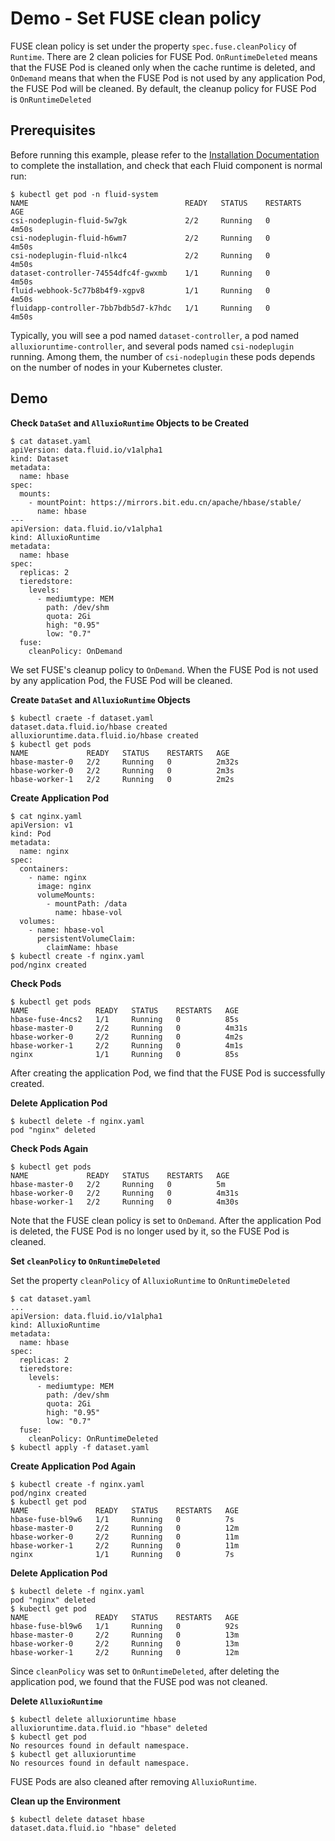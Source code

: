 # Demo - Set FUSE clean policy

FUSE clean policy is set under the property `spec.fuse.cleanPolicy` of `Runtime`. There are 2 clean policies for FUSE Pod. `OnRuntimeDeleted` means that the FUSE Pod is cleaned only when the cache runtime is deleted, and `OnDemand` means that when the FUSE Pod is not used by any application Pod, the FUSE Pod will be cleaned.
By default, the cleanup policy for FUSE Pod is `OnRuntimeDeleted` 

## Prerequisites

Before running this example, please refer to the [Installation Documentation](https://github.com/fluid-cloudnative/fluid/blob/master/docs/en/userguide/install.md) to complete the installation, and check that each Fluid component is normal run:

```shell
$ kubectl get pod -n fluid-system
NAME                                   READY   STATUS    RESTARTS   AGE
csi-nodeplugin-fluid-5w7gk             2/2     Running   0          4m50s
csi-nodeplugin-fluid-h6wm7             2/2     Running   0          4m50s
csi-nodeplugin-fluid-nlkc4             2/2     Running   0          4m50s
dataset-controller-74554dfc4f-gwxmb    1/1     Running   0          4m50s
fluid-webhook-5c77b8b4f9-xgpv8         1/1     Running   0          4m50s
fluidapp-controller-7bb7bdb5d7-k7hdc   1/1     Running   0          4m50s
```

Typically, you will see a pod named `dataset-controller`, a pod named `alluxioruntime-controller`, and several pods named `csi-nodeplugin` running. Among them, the number of `csi-nodeplugin` these pods depends on the number of nodes in your Kubernetes cluster.

## Demo

**Check `DataSet` and `AlluxioRuntime` Objects to be Created**
```shell
$ cat dataset.yaml
apiVersion: data.fluid.io/v1alpha1
kind: Dataset
metadata:
  name: hbase
spec:
  mounts:
    - mountPoint: https://mirrors.bit.edu.cn/apache/hbase/stable/
      name: hbase
---
apiVersion: data.fluid.io/v1alpha1
kind: AlluxioRuntime
metadata:
  name: hbase
spec:
  replicas: 2
  tieredstore:
    levels:
      - mediumtype: MEM
        path: /dev/shm
        quota: 2Gi
        high: "0.95"
        low: "0.7"
  fuse:
    cleanPolicy: OnDemand
```
We set FUSE's cleanup policy to `OnDemand`. When the FUSE Pod is not used by any application Pod, the FUSE Pod will be cleaned.

**Create `DataSet` and `AlluxioRuntime` Objects**
```shell
$ kubectl craete -f dataset.yaml
dataset.data.fluid.io/hbase created
alluxioruntime.data.fluid.io/hbase created
$ kubectl get pods
NAME             READY   STATUS    RESTARTS   AGE
hbase-master-0   2/2     Running   0          2m32s
hbase-worker-0   2/2     Running   0          2m3s
hbase-worker-1   2/2     Running   0          2m2s
```

**Create Application Pod**
```shell
$ cat nginx.yaml
apiVersion: v1
kind: Pod
metadata:
  name: nginx
spec:
  containers:
    - name: nginx
      image: nginx
      volumeMounts:
        - mountPath: /data
          name: hbase-vol
  volumes:
    - name: hbase-vol
      persistentVolumeClaim:
        claimName: hbase
$ kubectl create -f nginx.yaml
pod/nginx created
```

**Check Pods**
```shell
$ kubectl get pods
NAME               READY   STATUS    RESTARTS   AGE
hbase-fuse-4ncs2   1/1     Running   0          85s
hbase-master-0     2/2     Running   0          4m31s
hbase-worker-0     2/2     Running   0          4m2s
hbase-worker-1     2/2     Running   0          4m1s
nginx              1/1     Running   0          85s
```
After creating the application Pod, we find that the FUSE Pod is successfully created.

**Delete Application Pod**
```shell
$ kubectl delete -f nginx.yaml
pod "nginx" deleted
```

**Check Pods Again**    
```shell
$ kubectl get pods
NAME             READY   STATUS    RESTARTS   AGE
hbase-master-0   2/2     Running   0          5m
hbase-worker-0   2/2     Running   0          4m31s
hbase-worker-1   2/2     Running   0          4m30s
```
Note that the FUSE clean policy is set to `OnDemand`. After the application Pod is deleted, the FUSE Pod is no longer used by it, so the FUSE Pod is cleaned.

**Set `cleanPolicy` to  `OnRuntimeDeleted`**

Set the property `cleanPolicy` of `AlluxioRuntime` to `OnRuntimeDeleted`
```shell
$ cat dataset.yaml
...
apiVersion: data.fluid.io/v1alpha1
kind: AlluxioRuntime
metadata:
  name: hbase
spec:
  replicas: 2
  tieredstore:
    levels:
      - mediumtype: MEM
        path: /dev/shm
        quota: 2Gi
        high: "0.95"
        low: "0.7"
  fuse:
    cleanPolicy: OnRuntimeDeleted
$ kubectl apply -f dataset.yaml
```

**Create Application Pod Again**
```shell
$ kubectl create -f nginx.yaml
pod/nginx created
$ kubectl get pod
NAME               READY   STATUS    RESTARTS   AGE
hbase-fuse-bl9w6   1/1     Running   0          7s
hbase-master-0     2/2     Running   0          12m
hbase-worker-0     2/2     Running   0          11m
hbase-worker-1     2/2     Running   0          11m
nginx              1/1     Running   0          7s
```

**Delete Application Pod**
```shell
$ kubectl delete -f nginx.yaml
pod "nginx" deleted
$ kubectl get pod
NAME               READY   STATUS    RESTARTS   AGE
hbase-fuse-bl9w6   1/1     Running   0          92s
hbase-master-0     2/2     Running   0          13m
hbase-worker-0     2/2     Running   0          13m
hbase-worker-1     2/2     Running   0          12m
```
Since `cleanPolicy` was set to `OnRuntimeDeleted`, after deleting the application pod, we found that the FUSE pod was not cleaned.

**Delete `AlluxioRuntime`**
```shell
$ kubectl delete alluxioruntime hbase
alluxioruntime.data.fluid.io "hbase" deleted
$ kubectl get pod
No resources found in default namespace.
$ kubectl get alluxioruntime
No resources found in default namespace.
```
FUSE Pods are also cleaned after removing `AlluxioRuntime`.

**Clean up the Environment**
```shell
$ kubectl delete dataset hbase
dataset.data.fluid.io "hbase" deleted
```